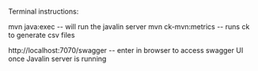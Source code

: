 Terminal instructions:

mvn java:exec -- will run the javalin server
mvn ck-mvn:metrics -- runs ck to generate csv files

http://localhost:7070/swagger -- enter in browser to access swagger UI once Javalin server is running
